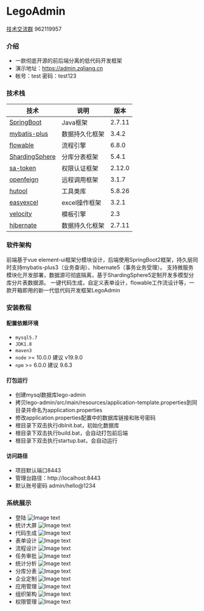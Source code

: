 # LegoAdmin

<a target="_blank" href="http://qm.qq.com/cgi-bin/qm/qr?_wv=1027&k=wBCgfng_HilFFVLXWimzrd63aPh8We-_&authKey=6lKMaBUa5MbsLcB44lOCT2aO52h8jw8lLZX8qYdTIxyfVMawTdm4p2bwfGI8QtOH&noverify=0&group_code=962119957">技术交流群</a> 962119957

### 介绍

* 一款彻底开源的前后端分离的低代码开发框架
* 演示地址：https://admin.zqliang.cn
* 帐号：test 密码：test123

### 技术栈
| 技术                                                          | 说明        | 版本     |
|-------------------------------------------------------------|-----------|--------|
| [SpringBoot](https://spring.io/projects/spring-boot)        | Java框架    | 2.7.11 |
| [mybatis-plus](https://mybatis.plus)                        | 数据持久化框架   | 3.4.2  |
| [flowable](https://www.flowable.com)                        | 流程引擎      | 6.8.0  |
| [ShardingSphere](https://shardingsphere.apache.org)         | 分库分表框架    | 5.4.1  |
| [sa-token](https://sa-token.cc)                             | 权限认证框架    | 2.12.0 |
| [openfeign](https://cloud.spring.io/spring-cloud-openfeign) | 远程调用框架    | 3.1.7  |
| [hutool](https://hutool.mydoc.io)                           | 工具类库      | 5.8.26 |
| [easyexcel](https://easyexcel.opensource.alibaba.com)       | excel操作框架 | 3.2.1  |
| [velocity](https://velocity-technology.com)                 | 模板引擎      | 2.3    |
| [hibernate](https://hibernate.org)                          | 数据持久化框架   | 2.7.11 |

### 软件架构

前端基于vue element-ui框架分模块设计，后端使用SpringBoot2框架，持久层同时支持mybatis-plus3（业务查询）、hibernate5（事务业务受理）。
支持微服务模块化开发部署，数据源可彻底隔离，基于ShardingSphere5定制开发多模型分库分片表数据源。
一键代码生成，自定义表单设计，flowable工作流设计等，一款开箱即用的新一代低代码开发框架LegoAdmin

### 安装教程

#### 配置依赖环境

- `mysql5.7`
- `JDK1.8`
- `maven3`
- `node` >= 10.0.0 建议 v19.9.0
- `npm` >= 6.0.0 建议 9.6.3

#### 打包运行

* 创建mysql数据库lego-admin
* 拷贝lego-admin/src/main/resources/application-template.properties到同目录并命名为application.properties
* 修改application.properties配置中的数据库链接和账号密码
* 根目录下双击执行dbInit.bat，初始化数据库
* 根目录下双击执行build.bat，会自动打包前后端
* 根目录下双击执行startup.bat，会自动运行

#### 访问路径

* 项目默认端口8443
* 管理台路径：http://localhost:8443
* 默认账号密码 admin/hello@1234

### 系统展示

* 登陆
  ![Image text](https://gitee.com/zqliang_01/show-image/raw/master/lego-admin/2%E7%99%BB%E5%BD%95.png)
* 统计大屏
  ![Image text](https://gitee.com/zqliang_01/show-image/raw/master/lego-admin/1%E9%A6%96%E9%A1%B5.png)
* 代码生成
  ![Image text](https://gitee.com/zqliang_01/show-image/raw/master/lego-admin/7%E4%BB%A3%E7%A0%81%E7%94%9F%E6%88%90.png)
* 表单设计
  ![Image text](https://gitee.com/zqliang_01/show-image/raw/master/lego-admin/8%E8%A1%A8%E5%8D%95%E8%AE%BE%E8%AE%A1.png)
* 流程设计
  ![Image text](https://gitee.com/zqliang_01/show-image/raw/master/lego-admin/10%E6%B5%81%E7%A8%8B%E8%AE%BE%E8%AE%A1.png)
* 任务审批
  ![Image text](https://gitee.com/zqliang_01/show-image/raw/master/lego-admin/11%E4%BB%BB%E5%8A%A1%E5%AE%A1%E6%89%B9.png)
* 统计分析
  ![Image text](https://gitee.com/zqliang_01/show-image/raw/master/lego-admin/12%E7%BB%9F%E8%AE%A1%E5%88%86%E6%9E%90.png)
* 分库分表
  ![Image text](https://gitee.com/zqliang_01/show-image/raw/master/lego-admin/9%E5%88%86%E5%BA%93%E5%88%86%E8%A1%A8.png)
* 企业定制
  ![Image text](https://gitee.com/zqliang_01/show-image/raw/master/lego-admin/3%E4%BC%81%E4%B8%9A%E5%AE%9A%E5%88%B6.png)
* 应用管理
  ![Image text](https://gitee.com/zqliang_01/show-image/raw/master/lego-admin/4%E5%BA%94%E7%94%A8%E7%AE%A1%E7%90%86.png)
* 组织架构
  ![Image text](https://gitee.com/zqliang_01/show-image/raw/master/lego-admin/5%E7%BB%84%E7%BB%87%E6%9E%B6%E6%9E%84.png)
* 权限管理
  ![Image text](https://gitee.com/zqliang_01/show-image/raw/master/lego-admin/6%E6%9D%83%E9%99%90%E7%AE%A1%E7%90%86.png)

